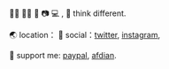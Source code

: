 🏳️‍⚧️ 🍩🎵 📖 📷 💻 , 💭 think different.

🌏 location：
💬 social：[twitter](https://twitter.com/sayo_melu), [instagram](https://instagram.com/sayo_melu),

💞 support me: [paypal](https://paypal.me/p49302), [afdian](https://afdian.net/@sayo-melu).
